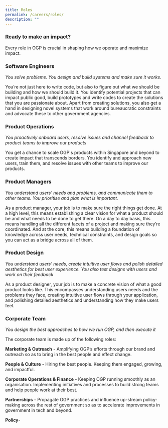 ```yaml
---
title: Roles
permalink: /careers/roles/
description: ""
---
```

### Ready to make an impact?
Every role in OGP is crucial in shaping how we operate and maximize impact.

### Software Engineers
*You solve problems. You design and build systems and make sure it works.*

You’re not just here to write code, but also to figure out what we should be building and how we should build it. You identify potential projects that can impact public good, build prototypes and write codes to create the solutions that you are passionate about. Apart from creating solutions, you also get a hand in designing novel systems that work around bureaucratic constraints and advocate these to other government agencies.

### Product Operations
  
*You proactively onboard users, resolve issues and channel feedback to product teams to improve our products*

You get a chance to scale OGP's products within Singapore and beyond to create impact that transcends borders. You identify and approach new users, train them, and resolve issues with other teams to improve our products.

### Product Managers

*You understand users' needs and problems, and communicate them to other teams. You prioritise and plan what is important.*

As a product manager, your job is to make sure the right things get done. At a high level, this means establishing a clear vision for what a product should be and what needs to be done to get there. On a day to day basis, this means handling all the different facets of a project and making sure they’re coordinated. And at the core, this means building a foundation of knowledge across user needs, technical constraints, and design goals so you can act as a bridge across all of them.

### Product Design
*You understand users' needs, create intuitive user flows and polish detailed aesthetics for best user experience. You also test designs with users and work on their feedback*

As a product designer, your job is to make a concrete vision of what a good product looks like. This encompasses understanding users needs and the problems they face, creating intuitive user flows through your application, and polishing detailed aesthetics and understanding how they make users feel.

### Corporate Team
*You design the best approaches to how we run OGP, and then execute it*

The corporate team is made up of the following roles:
 
**Marketing & Outreach** - Amplifying OGP’s efforts through our brand and outreach so as to bring in the best people and effect change. 

**People & Culture** - Hiring the best people. Keeping them engaged, growing, and impactful. 

**Corporate Operations & Finance** - Keeping OGP running smoothly as an organisation. Implementing initiatives and processes to build strong teams and help people work at their best. 

**Partnerships** - Propagate OGP practices and influence up-stream policy-making across the rest of government so as to accelerate improvements in government in tech and beyond. 

**Policy**-